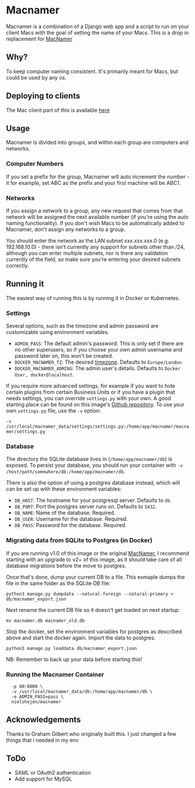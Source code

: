 # Macnamer

Macnamer is a combination of a Django web app and a script to run on your client Macs with the goal of setting the name of your Macs. This is a drop in replacement for [MacNamer](https://github.com/macadmins/macnamer)

## Why?

To keep computer naming consistent. It's primarily meant for Macs, but could be used by any os.

## Deploying to clients

The Mac client part of this is available [here](https://github.com/nielshojen/macnamer-client)

## Usage

Macnamer is divided into groups, and within each group are computers and networks.

### Computer Numbers

If you set a prefix for the group, Macnamer will auto increment the number - it for example, set ABC as the prefix and your first machine will be ABC1.

### Networks

If you assign a network to a group, any new request that comes from that network will be assigned the next available number (if you're using the auto naming functionality). If you don't wish Macs to be automatically added to Macnamer, don't assign any networks to a group.

You should enter the network as the LAN subnet xxx.xxx.xxx.0 (e.g. 192.168.10.0) - there isn't currently any support for subnets other than /24, although you can enter multiple subnets, nor is there any validation currently of the field, so make sure you're entering your desired subnets correctly.

## Running it

The easiest way of running this is by running it in Docker or Kubernetes.

### Settings

Several options, such as the timezone and admin password are customizable using environment variables.

* ``ADMIN_PASS``: The default admin's password. This is only set if there are no other superusers, so if you choose your own admin username and password later on, this won't be created.
* ``DOCKER_MACNAMER_TZ``: The desired [timezone](http://en.wikipedia.org/wiki/List_of_tz_database_time_zones). Defaults to ``Europe/London``.
* ``DOCKER_MACNAMER_ADMINS``: The admin user's details. Defaults to ``Docker User, docker@localhost``.

If you require more advanced settings, for example if you want to hide certain plugins from certain Business Units or if you have a plugin that needs settings, you can override ``settings.py`` with your own. A good starting place can be found on this image's [Github repository](https://github.com/grahamgilbert/macadmins-macnamer/blob/master/settings.py). To use your own ``settings.py`` file, use the ``-v`` option:

``-v /usr/local/macnamer_data/settings/settings.py:/home/app/macnamer/macnamer/settings.py``

### Database

The directory the SQLite database lives in (``/home/app/macnamer/db``) is exposed. To persist your database, you should run your container with ``-v /host/path/somewhere/db:/home/app/macnamer/db``.

There is also the option of using a postgres database instead, which will can be set up with these environment variables:

* ``DB_HOST``: The hostname for your postgresql server. Defaults to ``db``.
* ``DB_PORT``: Port the postgres server runs on. Defaults to ``5432``.
* ``DB_NAME``: Name of the database. Required.
* ``DB_USER``: Username for the database. Required.
* ``DB_PASS``: Password for the database. Required.

### Migrating data from SQLite to Postgres (in Docker)

If you are running v1.0 of this image or the original [MacNamer](https://github.com/macadmins/macnamer), I recommend starting with an upgrade to v2+ of this image, as it should take care of all database migrations before the move to postgres.

Once that's done, dump your current DB to a file. This exmaple dumps the file in the same folder as the SQLite DB file:

```python3 manage.py dumpdata --natural-foreign --natural-primary > db/macnamer_export.json```

Next rename the current DB file so it doesn't get loaded on next startup:

```mv macnamer.db macnamer_old.db```

Stop the docker, set the environment variables for postgres as described above and start the docker again. Import the data to postgres:

```python3 manage.py loaddata db/macnamer_export.json```

NB: Remember to back up your data before starting this!

### Running the Macnamer Container

```docker run -d --name="macnamer" \
  -p 80:8000 \
  -v /usr/local/macnamer_data/db:/home/app/macnamer/db \
  -e ADMIN_PASS=pass \
  nielshojen/macnamer
  ```

## Acknowledgements

Thanks to Graham Gilbert who originally built this. I just changed a few things that i needed in my env

## ToDo

* SAML or OAuth2 authentication
* Add support for MySQL
